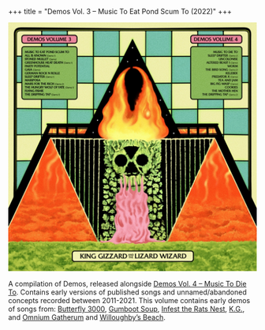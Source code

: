 +++
title = "Demos Vol. 3 – Music To Eat Pond Scum To (2022)"
+++

![album cover of Demos Volume 3](./cover.jpg)

A compilation of Demos, released alongside [Demos Vol. 4 – Music To Die To](./demos-vol-4-music-to-die-to). Contains early versions of published songs and unnamed/abandoned concepts recorded between 2011-2021. This volume contains early demos of songs from: [Butterfly 3000](./butterfly-3000), [Gumboot Soup](./gumboot-soup), [Infest the Rats Nest](./infest-the-rats-nest), [K.G.](./kg), and [Omnium Gatherum](./omnium-gatherium) and [Willoughby’s Beach](./willoughbys-beach).
